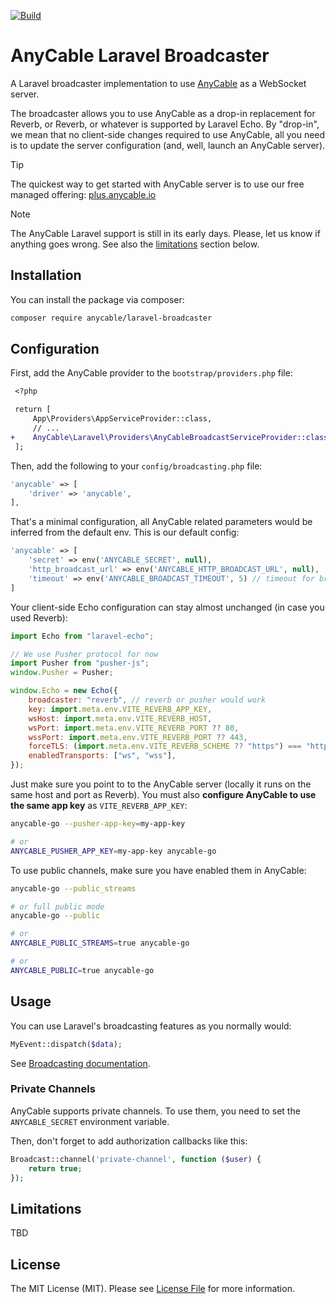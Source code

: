 [![Build](https://github.com/anycable/anycable-laravel/workflows/Test/badge.svg)](https://github.com/anycable/anycable-laravel/actions)

# AnyCable Laravel Broadcaster

A Laravel broadcaster implementation to use [AnyCable](https://anycable.io/) as a WebSocket server.

The broadcaster allows you to use AnyCable as a drop-in replacement for Reverb, or Reverb, or whatever is supported by Laravel Echo. By "drop-in", we mean that no client-side changes required to use AnyCable, all you need is to update the server configuration (and, well, launch an AnyCable server).

> [!TIP]
> The quickest way to get started with AnyCable server is to use our free managed offering: [plus.anycable.io](https://plus.anycable.io)

> [!NOTE]
> The AnyCable Laravel support is still in its early days. Please, let us know if anything goes wrong. See also the [limitations](#limitations) section below.

## Installation

You can install the package via composer:

```bash
composer require anycable/laravel-broadcaster
```

## Configuration

First, add the AnyCable provider to the `bootstrap/providers.php` file:

```diff
 <?php

 return [
     App\Providers\AppServiceProvider::class,
     // ...
+    AnyCable\Laravel\Providers\AnyCableBroadcastServiceProvider::class,
 ];
```

Then, add the following to your `config/broadcasting.php` file:

```php
'anycable' => [
    'driver' => 'anycable',
],
```

That's a minimal configuration, all AnyCable related parameters would be inferred from the default env. This is our default config:

```php
'anycable' => [
    'secret' => env('ANYCABLE_SECRET', null),
    'http_broadcast_url' => env('ANYCABLE_HTTP_BROADCAST_URL', null),
    'timeout' => env('ANYCABLE_BROADCAST_TIMEOUT', 5) // timeout for broadcast HTTP requests
]
```

Your client-side Echo configuration can stay almost unchanged (in case you used Reverb):

```js
import Echo from "laravel-echo";

// We use Pusher protocol for now
import Pusher from "pusher-js";
window.Pusher = Pusher;

window.Echo = new Echo({
    broadcaster: "reverb", // reverb or pusher would work
    key: import.meta.env.VITE_REVERB_APP_KEY,
    wsHost: import.meta.env.VITE_REVERB_HOST,
    wsPort: import.meta.env.VITE_REVERB_PORT ?? 80,
    wssPort: import.meta.env.VITE_REVERB_PORT ?? 443,
    forceTLS: (import.meta.env.VITE_REVERB_SCHEME ?? "https") === "https",
    enabledTransports: ["ws", "wss"],
});
```

Just make sure you point to to the AnyCable server (locally it runs on the same host and port as Reverb). You must also **configure AnyCable to use the same app key** as `VITE_REVERB_APP_KEY`:

```sh
anycable-go --pusher-app-key=my-app-key

# or
ANYCABLE_PUSHER_APP_KEY=my-app-key anycable-go
```

To use public channels, make sure you have enabled them in AnyCable:


```sh
anycable-go --public_streams

# or full public mode
anycable-go --public

# or
ANYCABLE_PUBLIC_STREAMS=true anycable-go

# or
ANYCABLE_PUBLIC=true anycable-go
```

## Usage

You can use Laravel's broadcasting features as you normally would:

```php
MyEvent::dispatch($data);
```

See [Broadcasting documentation](https://laravel.com/docs/12.x/broadcasting).

### Private Channels

AnyCable supports private channels. To use them, you need to set the `ANYCABLE_SECRET` environment variable.

Then, don't forget to add authorization callbacks like this:

```php
Broadcast::channel('private-channel', function ($user) {
    return true;
});
```

## Limitations

TBD

## License

The MIT License (MIT). Please see [License File](LICENSE) for more information.
